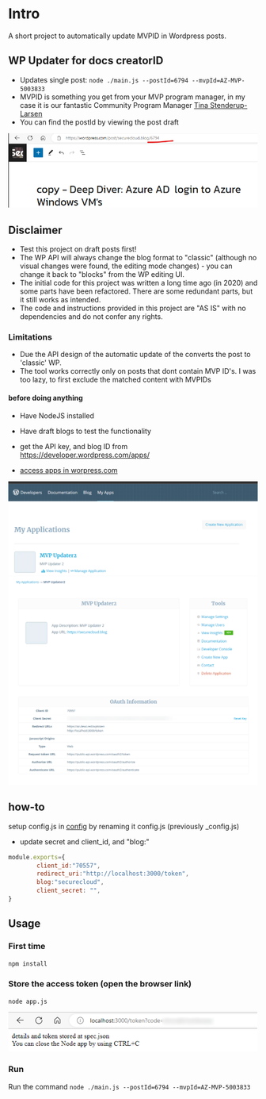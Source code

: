 
# Intro

A short project to automatically update MVPID in Wordpress posts.



## WP Updater for docs creatorID
- Updates single post: ``node ./main.js --postId=6794 --mvpId=AZ-MVP-5003833`` 
- MVPID is something you get from your MVP program manager, in my case it is our fantastic Community Program Manager [Tina Stenderup-Larsen](https://twitter.com/TinaStenderup)
-  You can find the postId by viewing the post draft
  
![](20230111095408.png)  

## Disclaimer 
- Test this project on draft posts first!
- The WP API will always change the blog format to "classic" (although no visual changes were found, the editing mode changes) - you can change it back to "blocks" from the WP editing UI.
- The initial code for this project was written a long time ago (in 2020) and some parts have been refactored. There are some redundant parts, but it still works as intended.
- The code and instructions provided in this project are "AS IS" with no dependencies and do not confer any rights.


### Limitations
- Due the API design of the automatic update of the converts the post to 'classic' WP.
- The tool works correctly only on posts that dont contain MVP ID's. I was too lazy, to first exclude the matched content with MVPIDs

#### before doing anything 
- Have NodeJS installed
  
- Have draft blogs to test the functionality


- get the API key, and blog ID from https://developer.wordpress.com/apps/ 


- [access apps in worpress.com](https://developer.wordpress.com/apps/)


![img](/readmepics/api.png)
![img](/readmepics/api2.png)

## how-to
setup config.js in [config](config/_config.js) by renaming it config.js (previously _config.js)
- update secret and client_id, and "blog:"

```javascript 
module.exports={
        client_id:"70557",
        redirect_uri:"http://localhost:3000/token",
        blog:"securecloud",
        client_secret: "",
}
```



## Usage


### First time
```sh
npm install
```

### Store the access token (open the browser link)
```
node app.js
```

![](20230111094556.png)  


### Run 

Run the command  ``node ./main.js --postId=6794 --mvpId=AZ-MVP-5003833``


